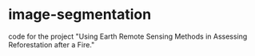 # image-segmentation
code for the project "Using Earth Remote Sensing Methods in Assessing Reforestation after a Fire."
